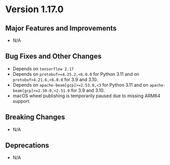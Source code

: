 # Version 1.17.0

## Major Features and Improvements

*   N/A

## Bug Fixes and Other Changes

*   Depends on `tensorflow 2.17`
*   Depends on `protobuf>=4.25.2,<6.0.0` for Python 3.11 and on `protobuf>4.21.6,<6.0.0` for 3.9 and 3.10.
*   Depends on `apache-beam[gcp]>=2.53.0,<3` for Python 3.11 and on
    `apache-beam[gcp]>=2.50.0,<2.51.0` for 3.9 and 3.10.
*   macOS wheel publishing is temporarily paused due to missing ARM64 support.

## Breaking Changes

*   N/A

## Deprecations

*   N/A

